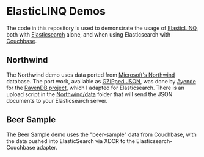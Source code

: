 # ElasticLINQ Demos

The code in this repository is used to demonstrate the usage of [ElasticLINQ](https://github.com/ElasticLINQ/ElasticLINQ), both with [Elasticsearch](http://www.elasticsearch.org) alone, and when using Elasticsearch with [Couchbase](http://www.couchbase.com/).

## Northwind

The Northwind demo uses data ported from [Microsoft's Northwind](http://www.microsoft.com/en-us/download/details.aspx?id=23654) database. The port work, available as [GZIPped JSON](https://github.com/ayende/ravendb/blob/master/Raven.Database/Server/Assets/EmbeddedData/Northwind.dump), was done by [Ayende](https://twitter.com/ayende) for the [RavenDB project](https://github.com/ayende/ravendb), which I adapted for Elasticsearch. There is an upload script in the [Northwind/data](https://github.com/bradwilson/ElasticLINQDemos/tree/master/Northwind/data) folder that will send the JSON documents to your Elasticsearch server.

## Beer Sample

The Beer Sample demo uses the "beer-sample" data from Couchbase, with the data pushed into ElasticSearch via XDCR to the Elasticsearch-Couchbase adapter.
